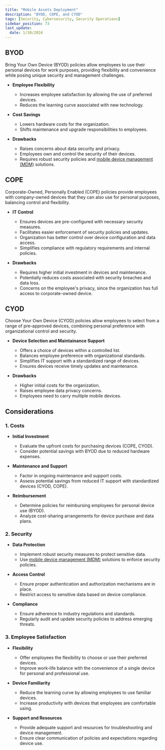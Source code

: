 ```yaml
---
title: "Mobile Assets Deployment"
description: "BYOD, COPE, and CYOD"
tags: [Security, Cybersecurity, Security Operations]
sidebar_position: 73
last_update:
  date: 1/30/2024
---
```


## BYOD

Bring Your Own Device (BYOD) policies allow employees to use their personal devices for work purposes, providing flexibility and convenience while posing unique security and management challenges.

- **Employee Flexibility**
  - Increases employee satisfaction by allowing the use of preferred devices.
  - Reduces the learning curve associated with new technology.

- **Cost Savings**
  - Lowers hardware costs for the organization.
  - Shifts maintenance and upgrade responsibilities to employees.

- **Drawbacks**
  - Raises concerns about data security and privacy.
  - Employees own and control the security of their devices.
  - Requires robust security policies and [mobile device management (MDM)](../003-Security-Architecture/059-Mobile-Systems.md#mobile-device-management) solutions.


## COPE

Corporate-Owned, Personally Enabled (COPE) policies provide employees with company-owned devices that they can also use for personal purposes, balancing control and flexibility.

- **IT Control**
  - Ensures devices are pre-configured with necessary security measures.
  - Facilitates easier enforcement of security policies and updates.
  - Organization has better control over device configuration and data access.
  - Simplifies compliance with regulatory requirements and internal policies.

- **Drawbacks**
  - Requires higher initial investment in devices and maintenance.
  - Potentially reduces costs associated with security breaches and data loss.
  - Concerns on the employee's privacy, since the organization has full access to corporate-owned device.


## CYOD

Choose Your Own Device (CYOD) policies allow employees to select from a range of pre-approved devices, combining personal preference with organizational control and security.

- **Device Selection and Maintainance Support**
  - Offers a choice of devices within a controlled list.
  - Balances employee preference with organizational standards.
  - Simplifies IT support with a standardized range of devices.
  - Ensures devices receive timely updates and maintenance.

- **Drawbacks**
  - Higher initial costs for the organization.
  - Raises employee data privacy concerns.
  - Employees need to carry multiple mobile devices.


## Considerations

### 1. Costs

  - **Initial Investment**
    - Evaluate the upfront costs for purchasing devices (COPE, CYOD).
    - Consider potential savings with BYOD due to reduced hardware expenses.

  - **Maintenance and Support**
    - Factor in ongoing maintenance and support costs.
    - Assess potential savings from reduced IT support with standardized devices (CYOD, COPE).

  - **Reimbursement**
    - Determine policies for reimbursing employees for personal device use (BYOD).
    - Analyze cost-sharing arrangements for device purchase and data plans.

### 2. Security

  - **Data Protection**
    - Implement robust security measures to protect sensitive data.
    - Use [mobile device management (MDM)](../003-Security-Architecture/059-Mobile-Systems.md#mobile-device-management) solutions to enforce security policies.

  - **Access Control**
    - Ensure proper authentication and authorization mechanisms are in place.
    - Restrict access to sensitive data based on device compliance.

  - **Compliance**
    - Ensure adherence to industry regulations and standards.
    - Regularly audit and update security policies to address emerging threats.


### 3. Employee Satisfaction

  - **Flexibility**
    - Offer employees the flexibility to choose or use their preferred devices.
    - Improve work-life balance with the convenience of a single device for personal and professional use.
    
  - **Device Familiarity**
    - Reduce the learning curve by allowing employees to use familiar devices.
    - Increase productivity with devices that employees are comfortable using.
    
  - **Support and Resources**
    - Provide adequate support and resources for troubleshooting and device management.
    - Ensure clear communication of policies and expectations regarding device use.
    




